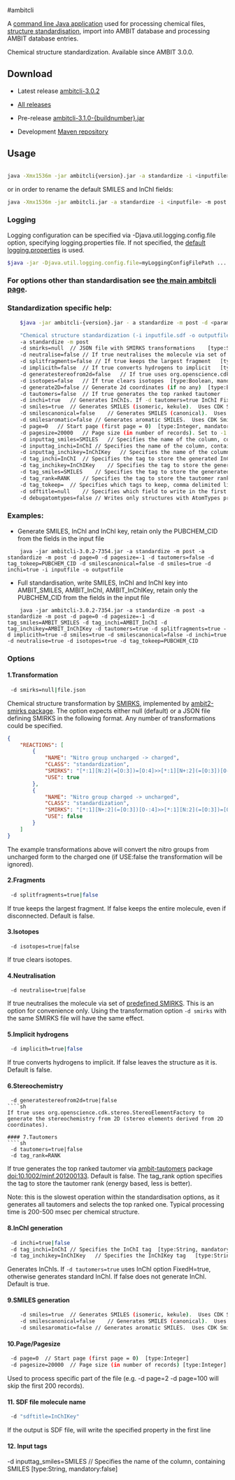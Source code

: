#ambitcli

A [command line Java application](download_ambitcli.html) used for processing chemical files, [structure standardisation](./ambitcli_standardisation.html), import into AMBIT database and processing AMBIT database entries.  

Chemical structure standardization. Available since AMBIT 3.0.0.

## Download

* Latest release <a href="https://sourceforge.net/projects/ambit/files/Ambit2/AMBIT%20applications/ambitcli/ambitcli-3.0.2/ambitcli-3.0.2.jar/download">ambitcli-3.0.2</a>

* <a href="http://sourceforge.net/projects/ambit/files/Ambit2/AMBIT%20applications/ambitcli/">All releases</a>

* Pre-release <a href="https://sourceforge.net/projects/ambit/files/Ambit2/AMBIT%20applications/ambitcli/ambitcli-3.1.0/">ambitcli-3.1.0-{buildnumber}.jar</a> 

* Development <a href="https://nexus.ideaconsult.net#nexus-search;gav~~ambit2-dbcli~~jar~">Maven repository</a>


## Usage

````sh

java -Xmx1536m -jar ambitcli{version}.jar -a standardize -i <inputfile> -m post -d page=page num -d pagesize=-1|page_size -o <output> -d tautomers=true -d splitfragments=true -d implicith=true -d smiles=false -d smilescanonical=true -d inchi=true -d neutralise=true -d isotopes=true
````

or in order to rename the default SMILES and InChI fields:

````sh
java -Xmx1536m -jar ambitcli.jar -a standardize -i <inputfile> -m post -d page=pagenum -d pagesize=-1|page_size -o <output> -d tautomers=true -d splitfragments=true -d implicith=true -d smiles=false -d smilescanonical=true -d inchi=true -d neutralise=true -d isotopes=true  -d tag_inchi=AMBIT_InChI -d tag_inchikey=AMBIT_InChIKey -d tag_smiles=AMBIT_SMILES -d tag_rank=TAUTOMER_RANK
````

### Logging

Logging configuration can be specified via  -Djava.util.logging.config.file option, specifying logging.properties file. If not specified, the [default logging.properties](https://svn.code.sf.net/p/ambit/code/trunk/ambit2-all/ambit2-apps/ambit2-dbcli/src/main/resources/ambit2/dbcli/logging.properties) is used.

````sh
$java -jar -Djava.util.logging.config.file=myLoggingConfigFilePath .... other options ....
````


### For options other than standardisation see [the main ambitcli page](download_ambitcli.html).

### Standardization specific help:

````sh
    $java -jar ambitcli-{version}.jar - a standardize -m post -d <parameters>

    "Chemical structure standardization (-i inputfile.sdf -o outputfile.sdf , recognized by extensions .sdf , .csv, .cml , .txt)"
    -a standardize -m post
    -d smirks=null	// JSON file with SMIRKS transformations	[type:String, mandatory:false]
    -d neutralise=false	// If true neutralises the molecule via set of predefined SMIRKS	[type:Boolean, mandatory:false]
    -d splitfragments=false	// If true keeps the largest fragment	[type:Boolean, mandatory:false]
    -d implicith=false	// If true converts hydrogens to implicit	[type:Boolean, mandatory:false]
    -d generatestereofrom2d=false	// If true uses org.openscience.cdk.stereo.StereoElementFactory to generate the stereochemistry from 2D coordinates	[type:Boolean, mandatory:false]
    -d isotopes=false	// If true clears isotopes	[type:Boolean, mandatory:false]
    -d generate2D=false	// Generate 2d coordinates (if no any)	[type:Boolean, mandatory:false]
    -d tautomers=false	// If true generates the top ranked tautomer	[type:Boolean, mandatory:false]
    -d inchi=true	// Generates InChIs. If -d tautomers=true InChI FixedH=true, otherwise generates standard InChI	[type:Boolean, mandatory:false]
    -d smiles=true	// Generates SMILES (isomeric, kekule).  Uses CDK SmilesGenerator.isomeric()	[type:Boolean, mandatory:false]
    -d smilescanonical=false	// Generates SMILES (canonical).  Uses CDK SmilesGenerator.absolute()	[type:Boolean, mandatory:false]
    -d smilesaromatic=false	// Generates aromatic SMILES.  Uses CDK SmilesGenerator.aromatic()	[type:Boolean, mandatory:false]
    -d page=0	// Start page (first page = 0)	[type:Integer, mandatory:false]
    -d pagesize=20000	// Page size (in number of records). Set to -1 to read all records.	[type:Integer, mandatory:false]
    -d inputtag_smiles=SMILES	// Specifies the name of the column, containing SMILES in the input file	[type:String, mandatory:false]
    -d inputtag_inchi=InChI	// Specifies the name of the column, containing InChI in the input file	[type:String, mandatory:false]
    -d inputtag_inchikey=InChIKey	// Specifies the name of the column, containing InChIKey in the input file	[type:String, mandatory:false]
    -d tag_inchi=InChI	// Specifies the tag to store the generated InChI	[type:String, mandatory:false]
    -d tag_inchikey=InChIKey	// Specifies the tag to store the generated InChIKey	[type:String, mandatory:false]
    -d tag_smiles=SMILES	// Specifies the tag to store the generated SMILES	[type:String, mandatory:false]
    -d tag_rank=RANK	// Specifies the tag to store the tautomer rank (energy based, less is better)	[type:String, mandatory:false]
    -d tag_tokeep=	// Specifies which tags to keep, comma delimited list. Everything else will be removed. To keep all the tags, leave this empty.	[type:String, mandatory:false]
    -d sdftitle=null	// Specifies which field to write in the first SDF line null|inchikey|inchi|smiles|any-existing-field	[type:String, mandatory:false]
    -d debugatomtypes=false	// Writes only structures with AtomTypes property set. For debug purposes	[type:boolean, mandatory:false]

````

### Examples:

* Generate SMILES, InChI and InChI key, retain only the PUBCHEM_CID from the fields in the input file

````
    java -jar ambitcli-3.0.2-7354.jar -a standardize -m post -a standardize -m post -d page=0 -d pagesize=-1 -d tautomers=false -d tag_tokeep=PUBCHEM_CID -d smilescanonical=false -d smiles=true -d inchi=true -i inputfile -o outputfile
````

* Full standardisation, write SMILES, InChI and InChI key into AMBIT_SMILES, AMBIT_InChI, AMBIT_InChIKey, retain only the PUBCHEM_CID from the fields in the input file

````
    java -jar ambitcli-3.0.2-7354.jar -a standardize -m post -a standardize -m post -d page=0 -d pagesize=-1 -d tag_smiles=AMBIT_SMILES -d tag_inchi=AMBIT_InChI -d tag_inchikey=AMBIT_InChIKey -d tautomers=true -d splitfragments=true -d implicith=true -d smiles=true -d smilescanonical=false -d inchi=true -d neutralise=true -d isotopes=true -d tag_tokeep=PUBCHEM_CID
````

### Options

#### 1.Transformation
````sh
 -d smirks=null|file.json
````
Chemical structure transformation by [SMIRKS](http://daylight.com/dayhtml_tutorials/languages/smirks/index.html), implemented by [ambit2-smirks package](https://github.com/ideaconsult/examples-ambit/tree/master/smirks-example). 
The option expects either null (default) or a JSON file defining SMIRKS in the following format. Any number of transformations could be specified.    

````json
{
    "REACTIONS": [
        {
            "NAME": "Nitro group uncharged -> charged",
            "CLASS": "standardization",
            "SMIRKS": "[*:1][N:2](=[O:3])=[O:4]>>[*:1][N+:2](=[O:3])[O-:4]",
            "USE": true
        },
        {
            "NAME": "Nitro group charged -> uncharged",
            "CLASS": "standardization",
            "SMIRKS": "[*:1][N+:2](=[O:3])[O-:4]>>[*:1][N:2](=[O:3])=[O:4]",
            "USE": false
        }    
    ]
}
````
The example transformations above will convert the nitro groups from uncharged form to the charged one (if USE:false the transformation will be ignored). 

#### 2.Fragments

````sh
 -d splitfragments=true|false	
````
If true keeps the largest fragment. If false keeps the entire molecule, even if disconnected. Default is false.

#### 3.Isotopes

````
 -d isotopes=true|false	
````
If true clears isotopes.

#### 4.Neutralisation

````
 -d neutralise=true|false	
````
 If true neutralises the molecule via set of [predefined SMIRKS](https://svn.code.sf.net/p/ambit/code/trunk/ambit2-all/ambit2-smarts/src/main/resources/ambit2/smirks/smirks.json).
 This is an option for convenience only. Using the transformation option `-d smirks` with the same SMIRKS file will have the same effect.  
 
#### 5.Implicit hydrogens

````sh 
 -d implicith=true|false
````
If true converts hydrogens to implicit. If false leaves the structure as it is. Default is false.

#### 6.Stereochemistry
```` 
 -d generatestereofrom2d=true|false	
````sh
If true uses org.openscience.cdk.stereo.StereoElementFactory to generate the stereochemistry from 2D (stereo elements derived from 2D coordinates).

#### 7.Tautomers
````sh 
 -d tautomers=true|false		
 -d tag_rank=RANK	 
````
If true generates the top ranked tautomer via [ambit-tautomers](https://github.com/ideaconsult/examples-ambit/tree/master/tautomers-example) package [doi:10.1002/minf.201200133](http://onlinelibrary.wiley.com/doi/10.1002/minf.201200133/abstract). Default is false.
The tag_rank option specifies the tag to store the tautomer rank (energy based, less is better).

Note: this is the slowest operation within the standardisation options, as it generates all tautomers and selects the top ranked one. Typical processing time is 200-500 msec per chemical structure.

#### 8.InChI generation
````sh
 -d inchi=true|false
 -d tag_inchi=InChI	// Specifies the InChI tag	[type:String, mandatory:false]
 -d tag_inchikey=InChIKey	// Specifies the InChIKey tag	[type:String, mandatory:false]
````

Generates InChIs. If `-d tautomers=true` uses InChI option FixedH=true, otherwise generates standard InChI. If false does not generate InChI. Default is true.

#### 9.SMILES generation
````sh
    -d smiles=true	// Generates SMILES (isomeric, kekule).  Uses CDK SmilesGenerator.isomeric()	[type:Boolean, mandatory:false]
    -d smilescanonical=false	// Generates SMILES (canonical).  Uses CDK SmilesGenerator.absolute()	[type:Boolean, mandatory:false]
    -d smilesaromatic=false	// Generates aromatic SMILES.  Uses CDK SmilesGenerator.aromatic()	[type:Boolean, mandatory:false]
```` 

#### 10.Page/Pagesize
````sh
 -d page=0	// Start page (first page = 0)	[type:Integer]
 -d pagesize=20000	// Page size (in number of records)	[type:Integer]
```` 
Used to process specific part of the file (e.g. -d page=2 -d page=100 will skip the first 200 records).
 
#### 11. SDF file molecule name  
````sh
 -d "sdftitle=InChIKey"	
```` 
If the output is SDF file, will write the specified property in the first line 

#### 12. Input tags   
 
 -d inputtag_smiles=SMILES	// Specifies the name of the column, containing SMILES	[type:String, mandatory:false] 